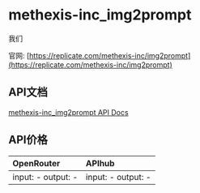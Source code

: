 # methexis-inc_img2prompt

我们

官网: [https://replicate.com/methexis-inc/img2prompt](https://replicate.com/methexis-inc/img2prompt)

## API文档

[methexis-inc_img2prompt API Docs](../apis/zh/methexis-inc_img2prompt.md)

## API价格

| OpenRouter | APIhub |
|:---|:---|
| input: - output: - | input: - output: - |
